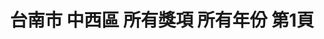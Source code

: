 ---
title: "台南市 中西區 所有獎項 所有年份 第1頁"
description: "台南市 中西區 所有獎項 所有年份 獲獎餐廳 第1頁"
keywords:
  - 美食競賽
  - 台灣美食
  - 美食精選
datePublished: "2025-06-30"
dateModified: "2025-07-07"
city: "台南市"
district: "中西區"
award: "所有獎項"
year: "所有年份"
page: 1
count: 11

restaurants:
  - name: "麥謎食驗室 Bue mi.Lab"
    city: "台南市"
    district: "中西區"
    address: "台南市中西區青年路90號1樓"
    phone: ""
    geo: "22.991971741170726, 120.2081855311068"
    link: "台南市/中西區/麥謎食驗室_Bue_mi.Lab"
    google_map: "https://maps.app.goo.gl/b5UZWUiHozdvCAb29"
    footinder: "https://footinder.com.tw/%e5%8f%b0%e5%8d%97%e5%b8%82%e4%b8%ad%e8%a5%bf%e5%8d%80/362179/"
    award:
    - name: "500盤"
      year: "2024"
  - name: "根 カツ丼 串燒居酒屋"
    city: "台南市"
    district: "中西區"
    address: "台南市中西區康樂街341號"
    phone: "062239881"
    geo: "22.99896311002549, 120.19653251440673"
    link: "台南市/中西區/根_カツ丼_串燒居酒屋"
    google_map: "https://maps.app.goo.gl/TCYDsQMWYbjFYRYw5"
    footinder: "https://footinder.com.tw/%E5%8F%B0%E5%8D%97%E5%B8%82%E4%B8%AD%E8%A5%BF%E5%8D%80/104884/"
    award:
    - name: "500盤"
      year: "2024"
  - name: "曉璘燒烤"
    city: "台南市"
    district: "中西區"
    address: "台南市中西區國華街三段203號"
    phone: "062261974"
    geo: "22.998320254575674, 120.19895181891286"
    link: "台南市/中西區/曉璘燒烤"
    google_map: "https://maps.app.goo.gl/Ja6BqqAMwiyeLe9R8"
    footinder: "https://footinder.com.tw/%E5%8F%B0%E5%8D%97%E5%B8%82%E4%B8%AD%E8%A5%BF%E5%8D%80/103858/"
    award:
    - name: "500盤"
      year: "2024"
  - name: "鄭牛肉湯"
    city: "台南市"
    district: "中西區"
    address: "台南市中西區金華路四段47巷2號"
    phone: "062281025"
    geo: "22.998376866738628, 120.19468317498917"
    link: "台南市/中西區/鄭牛肉湯"
    google_map: "https://maps.app.goo.gl/krpFQFCS5LMkjk2s7"
    footinder: "https://footinder.com.tw/%E5%8F%B0%E5%8D%97%E5%B8%82%E4%B8%AD%E8%A5%BF%E5%8D%80/362181/"
    award:
    - name: "500盤"
      year: "2024"
  - name: "知味"
    city: "台南市"
    district: "中西區"
    address: "台南市中西區中成路28號"
    phone: "062220395"
    geo: "22.99728862176926, 120.20521182380773"
    link: "台南市/中西區/知味"
    google_map: "https://maps.app.goo.gl/ELwckfTEgph4C6qBA"
    footinder: "https://footinder.com.tw/%e5%8f%b0%e5%8d%97%e5%b8%82%e4%b8%ad%e8%a5%bf%e5%8d%80/148680/"
    award:
    - name: "500盤"
      year: "2024"
  - name: "竹海產"
    city: "台南市"
    district: "中西區"
    address: "台南市中西區民族路二段252號"
    phone: "062210946"
    geo: "22.997387034668, 120.20126193532992"
    link: "台南市/中西區/竹海產"
    google_map: "https://maps.app.goo.gl/EZLMXTM3USe5RKqC8"
    footinder: "https://footinder.com.tw/%E5%8F%B0%E5%8D%97%E5%B8%82%E4%B8%AD%E8%A5%BF%E5%8D%80/161797/"
    award:
    - name: "500盤"
      year: "2024"
  - name: "筑馨居"
    city: "台南市"
    district: "中西區"
    address: "台南市中西區信義街69號"
    phone: "0927307890"
    geo: "23.000310151168772, 120.19498735218367"
    link: "台南市/中西區/筑馨居"
    google_map: "https://maps.app.goo.gl/ToCGjxUwVjZhz1Jm8"
    footinder: "https://footinder.com.tw/%E5%8F%B0%E5%8D%97%E5%B8%82%E4%B8%AD%E8%A5%BF%E5%8D%80/1942/"
    award:
    - name: "500盤"
      year: "2024"
  - name: "Funkoo Bar - Mexican Cuisine & Bar"
    city: "台南市"
    district: "中西區"
    address: "台南市中西區海安路二段268號"
    phone: "0984067044"
    geo: "22.997995291575908, 120.19777589969037"
    link: "台南市/中西區/Funkoo_Bar_-_Mexican_Cuisine___Bar"
    google_map: "https://maps.app.goo.gl/zt1s9srVuV4sCLJr9"
    footinder: "https://footinder.com.tw/%e5%8f%b0%e5%8d%97%e5%b8%82%e4%b8%ad%e8%a5%bf%e5%8d%80/15153/"
    award:
    - name: "500盤"
      year: "2024"
  - name: "THINKPIZZA"
    city: "台南市"
    district: "中西區"
    address: "台南市中西區西和路289號"
    phone: "063589850"
    geo: "23.003311623866953, 120.19281617437447"
    link: "台南市/中西區/THINKPIZZA"
    google_map: "https://maps.app.goo.gl/Vo4B4UvvrWBz3qkU9"
    footinder: "https://footinder.com.tw/%E5%8F%B0%E5%8D%97%E5%B8%82%E4%B8%AD%E8%A5%BF%E5%8D%80/1943/"
    award:
    - name: "500盤"
      year: "2024"
---
